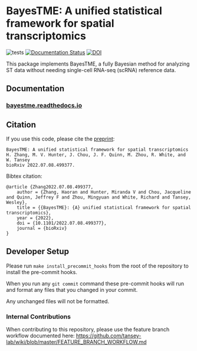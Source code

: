 # BayesTME: A unified statistical framework for spatial transcriptomics

![tests](https://github.com/tansey-lab/bayestme/actions/workflows/python-unittest.yml/badge.svg)
[![Documentation Status](https://readthedocs.org/projects/bayestme/badge/?version=latest)](https://bayestme.readthedocs.io/en/latest/?badge=latest)
[![DOI](https://zenodo.org/badge/511984802.svg)](https://zenodo.org/badge/latestdoi/511984802)

This package implements BayesTME, a fully Bayesian method for analyzing ST data without needing single-cell RNA-seq (scRNA) reference data.

## Documentation

### [bayestme.readthedocs.io](https://bayestme.readthedocs.io/en/latest/)

## Citation

If you use this code, please cite the [preprint](https://www.biorxiv.org/content/10.1101/2022.07.08.499377):

```
BayesTME: A unified statistical framework for spatial transcriptomics
H. Zhang, M. V. Hunter, J. Chou, J. F. Quinn, M. Zhou, R. White, and W. Tansey
bioRxiv 2022.07.08.499377.
```

Bibtex citation:
```
@article {Zhang2022.07.08.499377,
	author = {Zhang, Haoran and Hunter, Miranda V and Chou, Jacqueline and Quinn, Jeffrey F and Zhou, Mingyuan and White, Richard and Tansey, Wesley},
	title = {{BayesTME}: {A} unified statistical framework for spatial transcriptomics},
	year = {2022},
	doi = {10.1101/2022.07.08.499377},
	journal = {bioRxiv}
}
```

## Developer Setup

Please run `make install_precommit_hooks` from the root of the repository
to install the pre-commit hooks.

When you run any `git commit` command these pre-commit hooks will run and format any files that you changed in your commit.

Any unchanged files will not be formatted.

### Internal Contributions

When contributing to this repository, please use the feature branch workflow documented here: https://github.com/tansey-lab/wiki/blob/master/FEATURE_BRANCH_WORKFLOW.md
